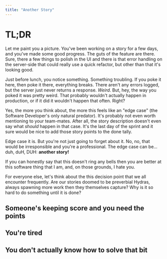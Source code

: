 ```yaml
---
title: "Another Story"
---
```


# TL;DR

<div class="tldr">
</div>

Let me paint you a picture. You've been working on a story for a few
days, and you've made some good progress. The guts of the feature are
there. Sure, there a few things to polish in the UI and there is that
error handling on the server-side that could really use a quick refactor,
but other than that it's looking good.

Just before lunch, you notice something. Something troubling. If you poke
it here, then poke it there, everything breaks. There aren't any errors
logged, but the server just never returns a response. _Weird_. But, hey, the
way you poked it was pretty weird. That probably wouldn't actually happen
in production, or if it did it wouldn't happen that often. Right?

Yes, the more you think about, the more this feels like an "edge case"
(the Software Developer's only natural predator). It's probably not
even worth mentioning to your team-mates. After all, the story description doesn't
even say what _should_ happen in that case.
It's the last day of the sprint and it sure would be nice to add
those story points to the done tally.

Edge case it is. But you're not just going to forget about it. No, no, that
would be irresponsible and you're a professional.
The edge case can be... duh, duH, DUH: **another story!**

If you can honestly say that this doesn't ring any bells then
you are better at this software thing that I am, and, on those grounds, I
hate you.

For everyone else, let's think about the this decision point that we
all encounter frequently. Are our stories doomed to be preverbial
Hydras, always spawning more work then they themselves capture?
Why is it so hard to do something until it is done?

## Someone's keeping score and you need the points

## You're tired

## You don't actually know how to solve that bit

